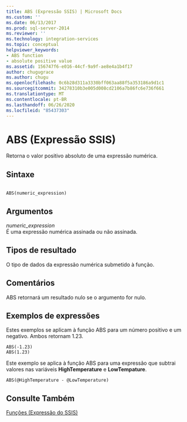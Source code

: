 ```yaml
---
title: ABS (Expressão SSIS) | Microsoft Docs
ms.custom: ''
ms.date: 06/13/2017
ms.prod: sql-server-2014
ms.reviewer: ''
ms.technology: integration-services
ms.topic: conceptual
helpviewer_keywords:
- ABS function
- absolute positive value
ms.assetid: 156747f6-e016-44cf-9a9f-ae8e4a1b4f17
author: chugugrace
ms.author: chugu
ms.openlocfilehash: 0c6b28d311a3330bff063aa88f5a353186a9d1c1
ms.sourcegitcommit: 34278310b3e005d008cd2106a7b86fc6e736f661
ms.translationtype: MT
ms.contentlocale: pt-BR
ms.lasthandoff: 06/26/2020
ms.locfileid: "85437303"
---
```

# <a name="abs-ssis-expression"></a>ABS (Expressão SSIS)
  Retorna o valor positivo absoluto de uma expressão numérica.  
  
## <a name="syntax"></a>Sintaxe  
  
```  
  
ABS(numeric_expression)  
```  
  
## <a name="arguments"></a>Argumentos  
 *numeric_expression*  
 É uma expressão numérica assinada ou não assinada.  
  
## <a name="result-types"></a>Tipos de resultado  
 O tipo de dados da expressão numérica submetido à função.  
  
## <a name="remarks"></a>Comentários  
 ABS retornará um resultado nulo se o argumento for nulo.  
  
## <a name="expression-examples"></a>Exemplos de expressões  
 Estes exemplos se aplicam à função ABS para um número positivo e um negativo. Ambos retornam 1.23.  
  
```  
ABS(-1.23)  
ABS(1.23)  
```  
  
 Este exemplo se aplica à função ABS para uma expressão que subtrai valores nas variáveis **HighTemperature** e **LowTempature**.  
  
```  
ABS(@HighTemperature - @LowTemperature)  
```  
  
## <a name="see-also"></a>Consulte Também  
 [Funções &#40;Expressão do SSIS&#41;](functions-ssis-expression.md)  
  
  
